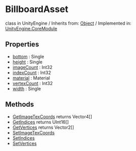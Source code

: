 # BillboardAsset
class in UnityEngine
 / Inherits from: <a href="https://docs.unity3d.com/6000.2/Documentation/ScriptReference/Object.html">Object</a> / Implemented in: <a href="https://docs.unity3d.com/6000.2/Documentation/ScriptReference/UnityEngine.CoreModule.html">UnityEngine.CoreModule</a>

## Properties
- <a href="https://docs.unity3d.com/6000.2/Documentation/ScriptReference/BillboardAsset-bottom.html">bottom</a> : Single
- <a href="https://docs.unity3d.com/6000.2/Documentation/ScriptReference/BillboardAsset-height.html">height</a> : Single
- <a href="https://docs.unity3d.com/6000.2/Documentation/ScriptReference/BillboardAsset-imageCount.html">imageCount</a> : Int32
- <a href="https://docs.unity3d.com/6000.2/Documentation/ScriptReference/BillboardAsset-indexCount.html">indexCount</a> : Int32
- <a href="https://docs.unity3d.com/6000.2/Documentation/ScriptReference/BillboardAsset-material.html">material</a> : Material
- <a href="https://docs.unity3d.com/6000.2/Documentation/ScriptReference/BillboardAsset-vertexCount.html">vertexCount</a> : Int32
- <a href="https://docs.unity3d.com/6000.2/Documentation/ScriptReference/BillboardAsset-width.html">width</a> : Single

## Methods
- <a href="https://docs.unity3d.com/6000.2/Documentation/ScriptReference/BillboardAsset.GetImageTexCoords.html">GetImageTexCoords</a> returns Vector4[]
- <a href="https://docs.unity3d.com/6000.2/Documentation/ScriptReference/BillboardAsset.GetIndices.html">GetIndices</a> returns UInt16[]
- <a href="https://docs.unity3d.com/6000.2/Documentation/ScriptReference/BillboardAsset.GetVertices.html">GetVertices</a> returns Vector2[]
- <a href="https://docs.unity3d.com/6000.2/Documentation/ScriptReference/BillboardAsset.SetImageTexCoords.html">SetImageTexCoords</a>
- <a href="https://docs.unity3d.com/6000.2/Documentation/ScriptReference/BillboardAsset.SetIndices.html">SetIndices</a>
- <a href="https://docs.unity3d.com/6000.2/Documentation/ScriptReference/BillboardAsset.SetVertices.html">SetVertices</a>
